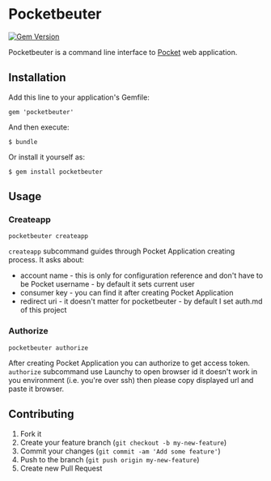 # Pocketbeuter
[![Gem Version](https://badge.fury.io/rb/pocketbeuter.png)](http://badge.fury.io/rb/pocketbeuter) 

Pocketbeuter is a command line interface to [Pocket](http://getpocket.com) web application.

## Installation

Add this line to your application's Gemfile:

    gem 'pocketbeuter'

And then execute:

    $ bundle

Or install it yourself as:

    $ gem install pocketbeuter

## Usage

### Createapp

    pocketbeuter createapp

`createapp` subcommand guides through Pocket Application creating process. It asks about:
 - account name - this is only for configuration reference and don't have to be Pocket username - by default it sets current user
 - consumer key - you can find it after creating Pocket Application
 - redirect uri - it doesn't matter for pocketbeuter - by default I set auth.md of this project

### Authorize

    pocketbeuter authorize

After creating Pocket Application you can authorize to get access token. `authorize` subcommand
use Launchy to open browser id it doesn't work in you environment (i.e. you're over ssh) then
please copy displayed url and paste it browser.

## Contributing

1. Fork it
2. Create your feature branch (`git checkout -b my-new-feature`)
3. Commit your changes (`git commit -am 'Add some feature'`)
4. Push to the branch (`git push origin my-new-feature`)
5. Create new Pull Request
